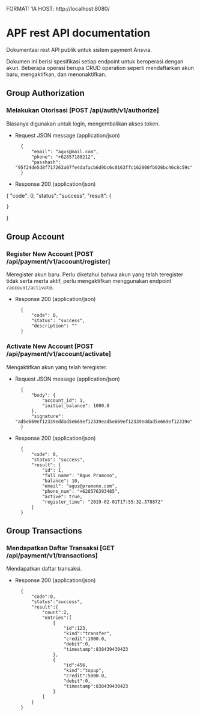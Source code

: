 FORMAT: 1A
HOST: http://localhost:8080/

# APF rest API documentation

Dokumentasi rest API publik untuk sistem payment Ansvia.

Dokumen ini berisi spesifikasi setiap endpoint untuk beroperasi dengan akun. 
Beberapa operasi berupa CRUD operation seperti mendaftarkan akun baru, mengaktifkan, dan menonaktifkan.

## Group Authorization

### Melakukan Otorisasi [POST /api/auth/v1/authorize]

Biasanya digunakan untuk login, mengembalikan akses token.

+ Request JSON message (application/json)

        {
            "email": "agus@mail.com",
            "phone": "+62857180212",
            "passhash": "95f24de5d8f717263a07fe4dafacb6d9bc6c0163ffc162800fb026bc46c8c59c"
        }

+ Response 200 (application/json)

{
    "code": 0,
    "status": "success",
    "result": {
        
    }
}

## Group Account

### Register New Account [POST /api/payment/v1/account/register]

Meregister akun baru. Perlu diketahui bahwa akun yang telah teregister tidak
serta merta aktif, perlu mengaktifkan menggunakan endpoint `/account/activate`.

+ Response 200 (application/json)

        {
            "code": 0,
            "status": "success",
            "description": ""
        }

### Activate New Account [POST /api/payment/v1/account/activate]

Mengaktifkan akun yang telah teregister.

+ Request JSON message (application/json)

        {
            "body": {
                "account_id": 1,
                "initial_balance": 1000.0
            },
            "signature": "ad5e669ef12339eddad5e669ef12339ead5e669ef12339eddad5e669ef12339e"
        }

+ Response 200 (application/json)

        {
            "code": 0,
            "status": "success",
            "result": {
                "id": 1,
                "full_name": "Agus Pramono",
                "balance": 10,
                "email": "agus@pramono.com",
                "phone_num": "+628576393485",
                "active": true,
                "register_time": "2019-02-01T17:55:32.378872"
            }
        }

## Group Transactions

### Mendapatkan Daftar Transaksi [GET /api/payment/v1/transactions]

Mendapatkan daftar transaksi.

+ Response 200 (application/json)

        {
            "code":0,
            "status":"success",
            "result":{
                "count":2,
                "entries":[
                    {
                        "id":123,
                        "kind":"transfer",
                        "credit":1000.0,
                        "debit":0,
                        "timestamp":838439430423
                    },
                    {
                        "id":456,
                        "kind":"topup",
                        "credit":5000.0,
                        "debit":0,
                        "timestamp":838439430423
                    }
                ]
            }
        }
